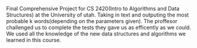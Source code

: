 Final Comprehensive Project for CS 2420(Intro to Algorithms and Data Structures) at the University of utah. Taking in text and outputing the most probable k words(depending on the parameters given). The proffesor challenged us to complete the tests they gave us as efficently as we could. We used all the knowledge of the new data structures and algorithms we learned in this course.
